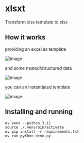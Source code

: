 # xlsxt

Transform xlsx template to xlsx

## How it works

providing an excel as template

![image](https://github.com/user-attachments/assets/158ceda7-e569-44ca-8369-1c9268d1bf22)

and some nested/structured data

![image](https://github.com/user-attachments/assets/58498015-af61-4cca-848f-b9f96976edb4)

you can an instantiated template

![image](https://github.com/user-attachments/assets/3f1217b1-5e19-4551-a56a-3c31ea1cef5d)


## Installing and running

```
uv venv --python 3.11
source ./.venv/bin/activate
uv pip install -r requirements.txt
uv run python demo.py
```
